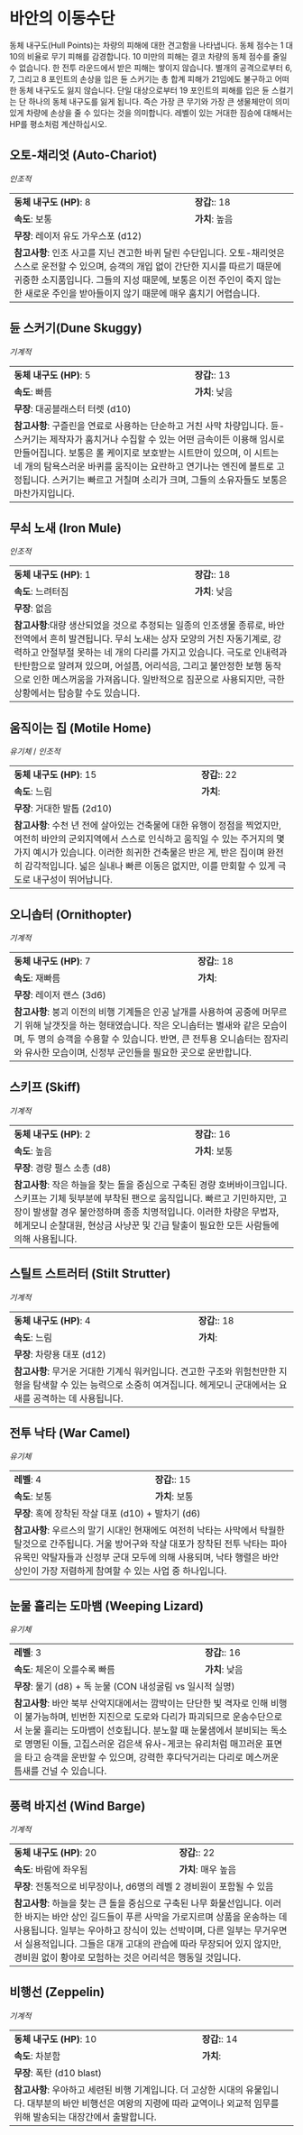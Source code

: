 # 바안의 이동수단
동체 내구도(Hull Points)는 차량의 피해에 대한 견고함을 나타냅니다. 동체 점수는 1 대 10의 비율로 무기 피해를 감경합니다. 10 미만의 피해는 결코 차량의 동체 점수를 줄일 수 없습니다. 한 전투 라운드에서 받은 피해는 쌓이지 않습니다. 별개의 공격으로부터 6, 7, 그리고 8 포인트의 손상을 입은 듄 스커기는 총 합계 피해가 21임에도 불구하고 어떠한 동체 내구도도 잃지 않습니다. 단일 대상으로부터 19 포인트의 피해를 입은 듄 스컬기는 단 하나의 동체 내구도를 잃게 됩니다. 즉슨 가장 큰 무기와 가장 큰 생물체만이 의미있게 차량에 손상을 줄 수 있다는 것을 의미합니다. 레벨이 있는 거대한 짐승에 대해서는 HP를 평소처럼 계산하십시오.

## 오토-채리엇 (Auto-Chariot)
_인조적_
<table>
<tr><td><b>동체 내구도 (HP)</b>: 8</td><td><b>장갑:</b>: 18</td></tr>
<tr><td><b>속도</b>: 보통</td><td><b>가치</b>: 높음</td></tr>
<tr><td colspan="2"><b>무장</b>: 레이저 유도 가우스포 (d12)</td></tr>
<tr><td colspan="2"><b>참고사항</b>: 인조 사고를 지닌 견고한 바퀴 달린 수단입니다. 오토-채리엇은 스스로 운전할 수 있으며, 승객의 개입 없이 간단한 지시를 따르기 때문에 귀중한 소지품입니다. 그들의 지성 때문에, 보통은 이전 주인이 죽지 않는 한 새로운 주인을 받아들이지 않기 때문에 매우 훔치기 어렵습니다.</td></tr>
</table>

## 듄 스커기(Dune Skuggy)
_기계적_
<table>
<tr><td><b>동체 내구도 (HP)</b>: 5</td><td><b>장갑:</b>: 13</td></tr>
<tr><td><b>속도</b>: 빠름</td><td><b>가치</b>: 낮음</td></tr>
<tr><td colspan="2"><b>무장</b>: 대공블래스터 터렛 (d10)</td></tr>
<tr><td colspan="2"><b>참고사항</b>: 구즐린을 연료로 사용하는 단순하고 거친 사막 차량입니다. 듄-스커기는 제작자가 훔치거나 수집할 수 있는 어떤 금속이든 이용해 임시로 만들어집니다. 보통은 롤 케이지로 보호받는 시트만이 있으며, 이 시트는 네 개의 탐욕스러운 바퀴를 움직이는 요란하고 연기나는 엔진에 볼트로 고정됩니다. 스커기는 빠르고 거칠며 소리가 크며, 그들의 소유자들도 보통은 마찬가지입니다.</td></tr>
</table>

## 무쇠 노새 (Iron Mule)
_인조적_
<table>
<tr><td><b>동체 내구도 (HP)</b>: 1</td><td><b>장갑:</b>: 18</td></tr>
<tr><td><b>속도</b>: 느려터짐</td><td><b>가치</b>: 낮음</td></tr>
<tr><td colspan="2"><b>무장</b>: 없음</td></tr>
<tr><td colspan="2"><b>참고사항</b>:대량 생산되었을 것으로 추정되는 일종의 인조생물 종류로, 바안 전역에서 흔히 발견됩니다. 무쇠 노새는 상자 모양의 거친 자동기계로, 강력하고 안절부절 못하는 네 개의 다리를 가지고 있습니다. 극도로 인내력과 탄탄함으로 알려져 있으며, 어설픔, 어리석음, 그리고 불안정한 보행 동작으로 인한 메스꺼움을 가져옵니다. 일반적으로 짐꾼으로 사용되지만, 극한 상황에서는 탑승할 수도 있습니다.</td></tr>
</table>

## 움직이는 집 (Motile Home)
_유기체_ / _인조적_
<table>
<tr><td><b>동체 내구도 (HP)</b>: 15</td><td><b>장갑:</b>: 22</td></tr>
<tr><td><b>속도</b>: 느림</td><td><b>가치</b>: </td></tr>
<tr><td colspan="2"><b>무장</b>: 거대한 발톱 (2d10)</td></tr>
<tr><td colspan="2"><b>참고사항</b>: 수천 년 전에 살아있는 건축물에 대한 유행이 정점을 찍었지만, 여전히 바안의 군외지역에서 스스로 인식하고 움직일 수 있는 주거지의 몇 가지 예시가 있습니다. 이러한 희귀한 건축물은 반은 게, 반은 집이며 완전히 감각적입니다. 넓은 실내나 빠른 이동은 없지만, 이를 만회할 수 있게 극도로 내구성이 뛰어납니다.</td></tr>
</table>

## 오니솝터 (Ornithopter)
_기계적_
<table>
<tr><td><b>동체 내구도 (HP)</b>: 7</td><td><b>장갑:</b>: 18</td></tr>
<tr><td><b>속도</b>: 재빠름</td><td><b>가치</b>: </td></tr>
<tr><td colspan="2"><b>무장</b>: 레이저 랜스 (3d6)</td></tr>
<tr><td colspan="2"><b>참고사항</b>: 붕괴 이전의 비행 기계들은 인공 날개를 사용하여 공중에 머무르기 위해 날갯짓을 하는 형태였습니다. 작은 오니솝터는 벌새와 같은 모습이며, 두 명의 승객을 수용할 수 있습니다. 반면, 큰 전투용 오니솝터는 잠자리와 유사한 모습이며, 신정부 군인들을 필요한 곳으로 운반합니다.</td></tr>
</table>

## 스키프 (Skiff)
_기계적_
<table>
<tr><td><b>동체 내구도 (HP)</b>: 2</td><td><b>장갑:</b>: 16</td></tr>
<tr><td><b>속도</b>: 높음</td><td><b>가치</b>: 보통</td></tr>
<tr><td colspan="2"><b>무장</b>: 경량 펄스 소총 (d8)</td></tr>
<tr><td colspan="2"><b>참고사항</b>: 작은 하늘을 찾는 돌을 중심으로 구축된 경량 호버바이크입니다. 스키프는 기체 뒷부분에 부착된 팬으로 움직입니다. 빠르고 기민하지만, 고장이 발생할 경우 불안정하며 종종 치명적입니다. 이러한 차량은 무법자, 헤게모니 순찰대원, 현상금 사냥꾼 및 긴급 탈출이 필요한 모든 사람들에 의해 사용됩니다.</td></tr>
</table>

## 스틸트 스트러터 (Stilt Strutter)
_기계적_
<table>
<tr><td><b>동체 내구도 (HP)</b>: 4</td><td><b>장갑:</b>: 18</td></tr>
<tr><td><b>속도</b>: 느림</td><td><b>가치</b>: </td></tr>
<tr><td colspan="2"><b>무장</b>: 차량용 대포 (d12)</td></tr>
<tr><td colspan="2"><b>참고사항</b>: 무거운 거대한 기계식 워커입니다. 견고한 구조와 위험천만한 지형을 탐색할 수 있는 능력으로 소중히 여겨집니다. 헤게모니 군대에서는 요새를 공격하는 데 사용됩니다.</td></tr>
</table>

## 전투 낙타 (War Camel)
_유기체_
<table>
<tr><td><b>레벨</b>: 4</td><td><b>장갑:</b>: 15</td></tr>
<tr><td><b>속도</b>: 보통</td><td><b>가치</b>: 보통</td></tr>
<tr><td colspan="2"><b>무장</b>: 혹에 장착된 작살 대포 (d10) + 발차기 (d6)</td></tr>
<tr><td colspan="2"><b>참고사항</b>: 우르스의 말기 시대인 현재에도 여전히 낙타는 사막에서 탁월한 탈것으로 간주됩니다. 거울 방어구와 작살 대포가 장착된 전투 낙타는 파아 유목민 약탈자들과 신정부 군대 모두에 의해 사용되며, 낙타 행렬은 바안 상인이 가장 저렴하게 참여할 수 있는 사업 중 하나입니다.</td></tr>
</table>

## 눈물 흘리는 도마뱀 (Weeping Lizard)
_유기체_
<table>
<tr><td><b>레벨</b>: 3</td><td><b>장갑:</b>: 16</td></tr>
<tr><td><b>속도</b>: 체온이 오를수록 빠름</td><td><b>가치</b>: 낮음</td></tr>
<tr><td colspan="2"><b>무장</b>: 물기 (d8) + 독 눈물 (CON 내성굴림 vs 일시적 실명)</td></tr>
<tr><td colspan="2"><b>참고사항</b>: 바안 북부 산악지대에서는 깜박이는 단단한 빛 격자로 인해 비행이 불가능하며, 빈번한 지진으로 도로와 다리가 파괴되므로 운송수단으로서 눈물 흘리는 도마뱀이 선호됩니다. 분노할 때 눈물샘에서 분비되는 독소로 명명된 이들, 고집스러운 검은색 유사-게코는 유리처럼 매끄러운 표면을 타고 승객을 운반할 수 있으며, 강력한 후다닥거리는 다리로 메스꺼운 틈새를 건널 수 있습니다.</td></tr>
</table>

## 풍력 바지선 (Wind Barge)
_기계적_
<table>
<tr><td><b>동체 내구도 (HP)</b>: 20</td><td><b>장갑:</b>: 22</td></tr>
<tr><td><b>속도</b>: 바람에 좌우됨</td><td><b>가치</b>: 매우 높음</td></tr>
<tr><td colspan="2"><b>무장</b>: 전통적으로 비무장이나, d6명의 레벨 2 경비원이 포함될 수 있음</td></tr>
<tr><td colspan="2"><b>참고사항</b>: 하늘을 찾는 큰 돌을 중심으로 구축된 나무 화물선입니다. 이러한 바지는 바안 상인 길드들이 푸른 사막을 가로지르며 상품을 운송하는 데 사용됩니다. 일부는 우아하고 장식이 있는 선박이며, 다른 일부는 무거우면서 실용적입니다. 그들은 대개 고대의 관습에 따라 무장되어 있지 않지만, 경비원 없이 황야로 모험하는 것은 어리석은 행동일 것입니다.</td></tr>
</table>

## 비행선 (Zeppelin)
_기계적_
<table>
<tr><td><b>동체 내구도 (HP)</b>: 10</td><td><b>장갑:</b>: 14</td></tr>
<tr><td><b>속도</b>: 차분함</td><td><b>가치</b>: </td></tr>
<tr><td colspan="2"><b>무장</b>: 폭탄 (d10 blast)</td></tr>
<tr><td colspan="2"><b>참고사항</b>: 우아하고 세련된 비행 기계입니다. 더 고상한 시대의 유물입니다. 대부분의 바안 비행선은 여왕의 지령에 따라 교역이나 외교적 임무를 위해 발송되는 대장간에서 출발합니다.</td></tr>
</table>
